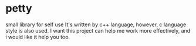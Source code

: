 petty
=====

small library for self use
  It's written by c++ language, however, c language style is also used. I want this project can help me work
more effectively, and i would like it help you too.
